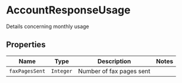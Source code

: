 

# AccountResponseUsage

Details concerning monthly usage

## Properties

| Name | Type | Description | Notes |
|------------ | ------------- | ------------- | -------------|
| `faxPagesSent` | ```Integer``` |  Number of fax pages sent  |  |



